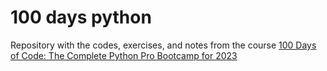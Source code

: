 # 100 days python

Repository with the codes, exercises, and notes from the course <a href = "https://www.udemy.com/course/100-days-of-code">100 Days of Code: The Complete Python Pro Bootcamp for 2023</a>
